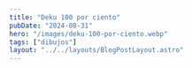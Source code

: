 ```yaml
---
title: "Deku 100 por ciento"
pubDate: "2024-08-31"
hero: "/images/deku-100-por-ciento.webp"
tags: ["dibujos"]
layout: "../../layouts/BlogPostLayout.astro"
---
```

